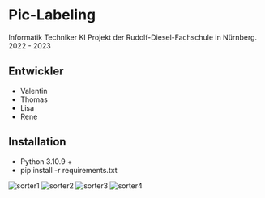 # Pic-Labeling
Informatik Techniker KI Projekt der Rudolf-Diesel-Fachschule in Nürnberg. 2022 - 2023

## Entwickler
- Valentin
- Thomas
- Lisa
- Rene

## Installation
- Python 3.10.9 +
- pip install -r requirements.txt

![sorter1](https://github.com/NeoX96/Pic-Labeling/assets/23174916/12d0d1a9-80fd-40ca-bcc2-e7e6f30938ae)
![sorter2](https://github.com/NeoX96/Pic-Labeling/assets/23174916/416e843c-03f1-4783-9173-7734392478ef)
![sorter3](https://github.com/NeoX96/Pic-Labeling/assets/23174916/86c0c126-cf66-447d-8089-c0de9048b5fe)
![sorter4](https://github.com/NeoX96/Pic-Labeling/assets/23174916/d8a8b20a-9012-4eb8-a827-54d548aefebb)
